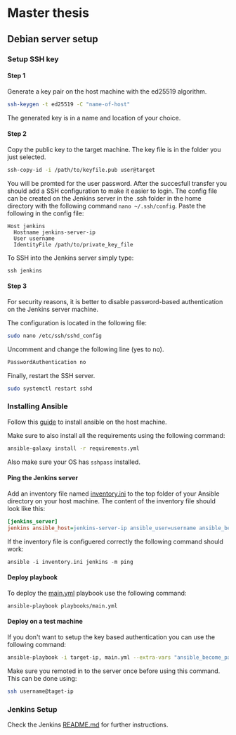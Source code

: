 # Master thesis

## Debian server setup

### Setup SSH key

#### Step 1

Generate a key pair on the host machine with the ed25519 algorithm.

```bash
ssh-keygen -t ed25519 -C "name-of-host"
```

The generated key is in a name and location of your choice.

#### Step 2

Copy the public key to the target machine. The key file is in the folder you just selected.

```bash
ssh-copy-id -i /path/to/keyfile.pub user@target
```

You will be promted for the user password. After the succesfull transfer you should add a SSH configuration to make it easier to login. The config file can be created on the Jenkins server in the .ssh folder in the home directory with the following command `nano ~/.ssh/config`. Paste the following in the config file:

```
Host jenkins
  Hostname jenkins-server-ip
  User username
  IdentityFile /path/to/private_key_file
```

To SSH into the Jenkins server simply type:

```
ssh jenkins
```

#### Step 3

For security reasons, it is better to disable password-based authentication on the Jenkins server  machine.

The configuration is located in the following file:

```bash
sudo nano /etc/ssh/sshd_config
```

Uncomment and change the following line (yes to no).

```bash
PasswordAuthentication no
```

Finally, restart the SSH server.

```bash
sudo systemctl restart sshd
```

### Installing Ansible

Follow this [guide](https://docs.ansible.com/ansible/latest/installation_guide/intro_installation.html) to install ansible on the host machine.

Make sure to also install all the requirements using the following command:

```bash
ansible-galaxy install -r requirements.yml
```

Also make sure your OS has `sshpass` installed.

#### Ping the Jenkins server

Add an inventory file named [inventory.ini](inventory.ini) to the top folder of your Ansible directory on your host machine. The content of the inventory file should look like this:

```ini
[jenkins_server]
jenkins ansible_host=jenkins-server-ip ansible_user=username ansible_become_password=sudo-password ansible_private_key_file=/path/to/private_key_file
```

If the inventory file is configuered correctly the following command should work:

```
ansible -i inventory.ini jenkins -m ping
```

#### Deploy playbook

To deploy the [main.yml](main.yml) playbook use the following command:

```
ansible-playbook playbooks/main.yml
```

#### Deploy on a test machine

If you don't want to setup the key based authentication you can use the following command:

```bash
ansible-playbook -i target-ip, main.yml --extra-vars "ansible_become_password=sudo_password ansible_ssh_password=ssh_password"
```

Make sure you remoted in to the server once before using this command. This can be done using:

```bash
ssh username@taget-ip
```

### Jenkins Setup

Check the Jenkins [README.md](files/docker-compose/jenkins/README.md) for further instructions.
